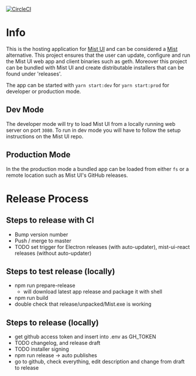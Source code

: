 [![CircleCI](https://circleci.com/gh/ethereum/mist-shell/tree/master.svg?style=svg)](https://circleci.com/gh/ethereum/mist-shell/tree/master)

# Info

This is the hosting application for [Mist UI](https://github.com/ethereum/mist-ui) and can be considered a [Mist](https://github.com/ethereum/Mist) alternative.
This project ensures that the user can update, configure and run the Mist UI web app and client binaries such as geth.
Moreover this project can be bundled with Mist UI and create distributable installers that can be found under 'releases'.

The app can be started with `yarn start:dev` for `yarn start:prod` for developer or production mode.

## Dev Mode
The developer mode will try to load Mist UI from a locally running web server on port `3080`. To run in dev mode you will have to follow the setup instructions on the Mist UI repo.

## Production Mode
In the the production mode a bundled app can be loaded from either `fs` or a remote location such as Mist UI's GitHub releases.

# Release Process

## Steps to release with CI
- Bump version number
- Push / merge to master
- TODO set trigger for Electron releases (with auto-updater), mist-ui-react releases (without auto-updater)

## Steps to test release (locally)
- npm run prepare-release
  - will download latest app release and package it with shell
- npm run build
- double check that release/unpacked/Mist.exe is working

## Steps to release (locally)
- get github access token and insert into .env as GH_TOKEN
- TODO changelog, and release draft
- TODO installer signing
- npm run release -> auto publishes
- go to github, check everything, edit description and change from draft to release
